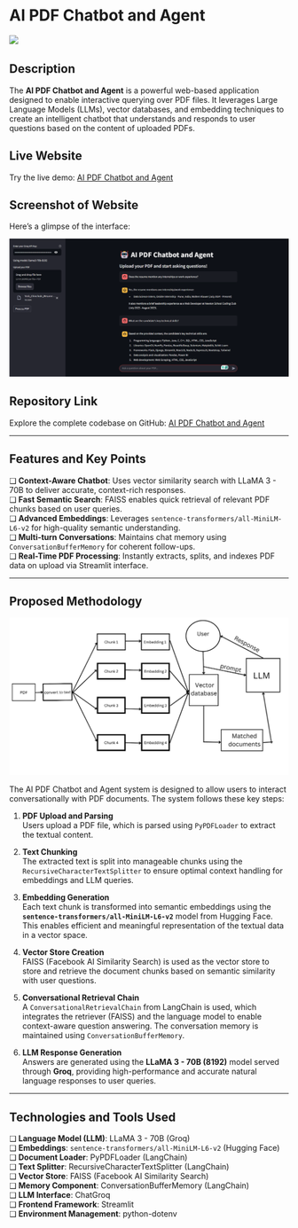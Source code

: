 # AI PDF Chatbot and Agent

![](https://visitor-badge.laobi.icu/badge?page_id=yashchinchole/AI-PDF-Chatbot-and-Agent)

## Description

The **AI PDF Chatbot and Agent** is a powerful web-based application designed to enable interactive querying over PDF files. It leverages Large Language Models (LLMs), vector databases, and embedding techniques to create an intelligent chatbot that understands and responds to user questions based on the content of uploaded PDFs.

## Live Website

Try the live demo: [AI PDF Chatbot and Agent](https://ai-pdf-chatbot-and-agent.streamlit.app/)

## Screenshot of Website

Here’s a glimpse of the interface:

![Website Screenshot](./images/website.png)

## Repository Link

Explore the complete codebase on GitHub: [AI PDF Chatbot and Agent](https://github.com/yashchinchole/AI-PDF-Chatbot-and-Agent)

---

## Features and Key Points

❑ **Context-Aware Chatbot**: Uses vector similarity search with LLaMA 3 - 70B to deliver accurate, context-rich responses.  
❑ **Fast Semantic Search**: FAISS enables quick retrieval of relevant PDF chunks based on user queries.  
❑ **Advanced Embeddings**: Leverages `sentence-transformers/all-MiniLM-L6-v2` for high-quality semantic understanding.  
❑ **Multi-turn Conversations**: Maintains chat memory using `ConversationBufferMemory` for coherent follow-ups.  
❑ **Real-Time PDF Processing**: Instantly extracts, splits, and indexes PDF data on upload via Streamlit interface.

---

## Proposed Methodology

![Proposed Methodology](./images/architecture.png)

The AI PDF Chatbot and Agent system is designed to allow users to interact conversationally with PDF documents. The system follows these key steps:

1. **PDF Upload and Parsing**  
   Users upload a PDF file, which is parsed using `PyPDFLoader` to extract the textual content.

2. **Text Chunking**  
   The extracted text is split into manageable chunks using the `RecursiveCharacterTextSplitter` to ensure optimal context handling for embeddings and LLM queries.

3. **Embedding Generation**  
   Each text chunk is transformed into semantic embeddings using the **`sentence-transformers/all-MiniLM-L6-v2`** model from Hugging Face. This enables efficient and meaningful representation of the textual data in a vector space.

4. **Vector Store Creation**  
   FAISS (Facebook AI Similarity Search) is used as the vector store to store and retrieve the document chunks based on semantic similarity with user questions.

5. **Conversational Retrieval Chain**  
   A `ConversationalRetrievalChain` from LangChain is used, which integrates the retriever (FAISS) and the language model to enable context-aware question answering. The conversation memory is maintained using `ConversationBufferMemory`.

6. **LLM Response Generation**  
   Answers are generated using the **LLaMA 3 - 70B (8192)** model served through **Groq**, providing high-performance and accurate natural language responses to user queries.

---

## Technologies and Tools Used

❑ **Language Model (LLM)**: LLaMA 3 - 70B (Groq)  
❑ **Embeddings**: `sentence-transformers/all-MiniLM-L6-v2` (Hugging Face)  
❑ **Document Loader**: PyPDFLoader (LangChain)  
❑ **Text Splitter**: RecursiveCharacterTextSplitter (LangChain)  
❑ **Vector Store**: FAISS (Facebook AI Similarity Search)  
❑ **Memory Component**: ConversationBufferMemory (LangChain)  
❑ **LLM Interface**: ChatGroq  
❑ **Frontend Framework**: Streamlit  
❑ **Environment Management**: python-dotenv
